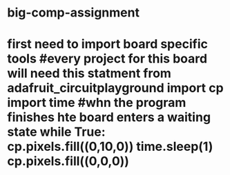 # big-comp-assignment
# first need to import board specific tools #every project for this board will need this statment from adafruit_circuitplayground import cp import time #whn the program finishes hte board enters a waiting state  while True:     cp.pixels.fill((0,10,0))     time.sleep(1)     cp.pixels.fill((0,0,0))     
